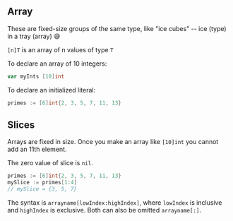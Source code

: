 ## Array

These are fixed-size groups of the same type, like "ice cubes" -- ice (type) in a tray (array) 😅

`[n]T` is an array of n values of type `T`

To declare an array of 10 integers:

```go
var myInts [10]int
```

To declare an initialized literal:

```go
primes := [6]int{2, 3, 5, 7, 11, 13}
```

## Slices

Arrays are fixed in size. Once you make an array like `[10]int` you cannot add an 11th element.

The zero value of slice is `nil`.

```go
primes := [6]int{2, 3, 5, 7, 11, 13}
mySlice := primes[1:4]
// mySlice = {3, 5, 7}
```

The syntax is `arrayname[lowIndex:highIndex]`, where `lowIndex` is inclusive and `highIndex` is exclusive. Both can also be omitted `arrayname[:]`.
